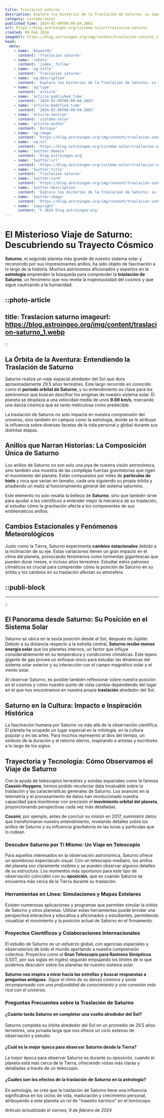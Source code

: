 ```yaml
---
title: Traslacion saturno
description: Explora los misterios de la Traslación de Saturno; su impacto astronómico y astrología. Descubre cómo este evento celestial guía nuestro destino.
category: sistema-solar
published_time: 2024-02-09T08:00:04.286Z
url: https://blog.astroingeo.org/sistema-solar/traslacion-saturno
created: 09 Feb 2024
imageUrl: https://blog.astroingeo.org/img/content/traslacion-saturno_1.webp
head:
  meta:
    - name: 'keywords'
      content: 'Traslacion saturno'
    - name: 'robots'
      content: 'index, follow'
    - name: 'og:title'
      content: 'Traslacion saturno'
    - name: 'og:description'
      content: 'Explora los misterios de la Traslación de Saturno; su impacto astronómico y astrología. Descubre cómo este evento celestial guía nuestro destino.'
    - name: 'og:type'
      content: 'article'
    - name: 'article:published_time'
      content: '2024-02-09T08:00:04.286Z'
    - name: 'article:modified_time'
      content: '2024-02-09T08:00:04.286Z'
    - name: 'article:section'
      content: 'sistema-solar'
    - name: 'article:author'
      content: 'Enrique'
    - name: 'og:image'
      content: 'https://blog.astroingeo.org/img/content/traslacion-saturno_1.webp'
    - name: 'og:url'
      content: 'https://blog.astroingeo.org/sistema-solar/traslacion-saturno'
    - name: 'twitter:domain'
      content: 'blog.astroingeo.org'
    - name: 'twitter:url'
      content: 'https://blog.astroingeo.org/sistema-solar/traslacion-saturno'
    - name: 'twitter:title'
      content: 'Traslacion saturno'
    - name: 'twitter:card'
      content: 'https://blog.astroingeo.org/img/content/traslacion-saturno_1.webp'
    - name: 'twitter:description'
      content: 'Explora los misterios de la Traslación de Saturno; su impacto astronómico y astrología. Descubre cómo este evento celestial guía nuestro destino.'
    - name: 'twitter:image'
      content: 'https://blog.astroingeo.org/img/content/traslacion-saturno_1.webp'
    - name: 'copyright'
      content: '© 2024 blog.astroingeo.org'
---
```

# El Misterioso Viaje de Saturno: Descubriendo su Trayecto Cósmico

**Saturno**, el segundo planeta más grande de nuestro sistema solar y reconocido por sus impresionantes anillos, ha sido objeto de fascinación a lo largo de la historia. Muchos astrónomos aficionados y expertos en la **astrología** emprenden la búsqueda para comprender la **traslación de Saturno**, un fenómeno que nos revela la majestuosidad del cosmos y que sigue cautivando a la humanidad.


::photo-article
---
title: Traslacion saturno
imageurl: https://blog.astroingeo.org/img/content/traslacion-saturno_1.webp
---
::



## La Órbita de la Aventura: Entendiendo la Traslación de Saturno

Saturno realiza un viaje espacial alrededor del Sol que dura aproximadamente 29.5 años terrestres. Este largo recorrido es conocido como el **período orbital de Saturno**, y su entendimiento es clave para los astrónomos que buscan descifrar los enigmas de nuestro sistema solar. El planeta se desplaza a una velocidad media de unos **9.69 km/s**, marcando una danza cósmica que es tanto meticulosa como predecible.

La traslación de Saturno no solo impacta en nuestra comprensión del universo, sino también en campos como la astrología, donde se le atribuye la influencia sobre diversas facetas de la vida personal y global durante sus distintas etapas.

## Anillos que Narran Historias: La Composición Única de Saturno

Los anillos de Saturno no son solo una joya de nuestra visión astronómica, sino también una muestra de las complejas fuerzas gravitatorias que rigen el movimiento del planeta. Están compuestos por miles de **partículas de hielo** y roca que varían en tamaño, cada una siguiendo su propia órbita y añadiendo un matiz al funcionamiento general del sistema saturnino.

Este elemento no solo resalta la belleza de **Saturno**, sino que también sirve para ayudar a los científicos a entender mejor la mecánica de su traslación, al estudiar cómo la gravitación afecta a los componentes de sus emblemáticos anillos.

## Cambios Estacionales y Fenómenos Meteorológicos

Justo como la Tierra, Saturno experimenta **cambios estacionales** debido a la inclinación de su eje. Estas variaciones tienen un gran impacto en el clima del planeta, provocando fenómenos como tormentas gigantescas que pueden durar meses, e incluso años terrestres. Estudiar estos patrones climáticos es crucial para comprender cómo la posición de Saturno en su órbita y los cambios en su traslación afectan su atmósfera.


  ::publi-block
  ---
  ---
  ::
  
  

## El Panorama desde Saturno: Su Posición en el Sistema Solar

Saturno se ubica en la sexta posición desde el Sol, después de Júpiter. Debido a su distancia respecto a la estrella central, **Saturno recibe menos energía solar** que los planetas internos, un factor que influye considerablemente en su temperatura y condiciones climáticas. Este lejano gigante de gas provee un enfoque único para estudiar las dinámicas del sistema solar exterior y su interacción con el campo magnético solar y el viento solar.

Al observar Saturno, es posible también reflexionar sobre nuestra posición en el cosmos y cómo nuestro punto de vista cambia dependiendo del lugar en el que nos encontramos en nuestra propia **traslación** alrededor del Sol.

## Saturno en la Cultura: Impacto e Inspiración Histórica

La fascinación humana por Saturno va más allá de la observación científica. El planeta ha ocupado un lugar especial en la mitología, en la cultura popular y en las artes. Para muchos representó al dios del tiempo, un símbolo de la duración y el retorno eterno, inspirando a artistas y escritores a lo largo de los siglos.

## Trayectoria y Tecnología: Cómo Observamos el Viaje de Saturno

Con la ayuda de telescopios terrestres y sondas espaciales como la famosa **Cassini-Huygens**, hemos podido recolectar data invaluable sobre la traslación y las características generales de Saturno. Los avances en la telemetría y el procesamiento de datos han revolucionado nuestra capacidad para monitorear con precisión el **movimiento orbital del planeta**, proporcionando perspectivas cada vez más detalladas.

**Cassini**, por ejemplo, antes de concluir su misión en 2017, suministró datos que transformaron nuestro entendimiento, revelando detalles sobre los anillos de Saturno y su influencia gravitatoria en las lunas y partículas que lo rodean.

### Descubre Saturno por Ti Mismo: Un Viaje en Telescopio

Para aquellos interesados en la observación astronómica, Saturno ofrece un asombroso espectáculo visual. Con un telescopio mediano, los anillos del planeta son claramente visibles y se pueden observar algunos detalles de su estructura. Los momentos más oportunos para este tipo de observación coinciden con su **oposición**, que es cuando Saturno se encuentra más cerca de la Tierra durante su traslación.

### Herramientas en Línea: Simulaciones y Mapas Estelares

Existen numerosas aplicaciones y programas que permiten simular la órbita de Saturno y otros planetas. Utilizar estas herramientas puede brindar una perspectiva interactiva y educativa a aficionados y estudiantes, permitiendo visualizar el movimiento y la posición actual de Saturno en el firmamento.

### Proyectos Científicos y Colaboraciones Internacionales

El estudio de Saturno es un esfuerzo global, con agencias espaciales y observatorios de todo el mundo aportando a nuestra comprensión colectiva. Proyectos como el **Gran Telescopio para Rastreos Sinópticos** (LSST, por sus siglas en inglés) seguirán empujando los límites de lo que podemos descubrir sobre los planetas de nuestro sistema solar.

**Saturno nos inspira a mirar hacia las estrellas y buscar respuestas a preguntas antiguas.** *Sigue el ritmo de su danza cósmica y serás recompensado con una profundidad de conocimiento y una conexión más rica con el universo.*

### Preguntas Frecuentes sobre la Traslación de Saturno

#### ¿Cuánto tarda Saturno en completar una vuelta alrededor del Sol?

Saturno completa su órbita alrededor del Sol en un promedio de 29.5 años terrestres, una jornada larga que nos ofrece un ciclo extenso de observación y estudio.

#### ¿Cuál es la mejor época para observar Saturno desde la Tierra?

La mejor época para observar Saturno es durante su oposición, cuando el planeta está más cerca de la Tierra, ofreciendo vistas más claras y detalladas a través de un telescopio.

#### ¿Cuáles son los efectos de la traslación de Saturno en la astrología?

En astrología, se cree que la traslación de Saturno tiene una influencia significativa en los ciclos de vida, maduración y crecimiento personal, atribuyendo a este planeta un rol de "maestro kármico" en el horóscopo.

_Artículo actualizado el viernes, 9 de febrero de 2024_
